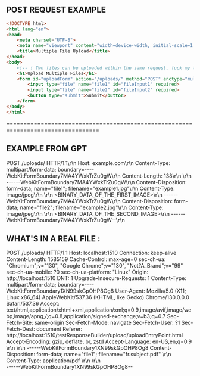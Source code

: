 ## POST REQUEST EXAMPLE

```html
<!DOCTYPE html>
<html lang="en">
<head>
    <meta charset="UTF-8">
    <meta name="viewport" content="width=device-width, initial-scale=1.0">
    <title>Multiple File Upload</title>
</head>
<body>
	<!-- ! Two files can be uploaded within the same request, fuck my life -->
    <h1>Upload Multiple Files</h1>
    <form id="uploadForm" action="/uploads/" method="POST" enctype="multipart/form-data">
        <input type="file" name="file1" id="fileInput1" required>
        <input type="file" name="file2" id="fileInput2" required>
        <button type="submit">Submit</button>
    </form>
</body>
</html>
```
=================================================================================

## EXAMPLE FROM GPT

POST /uploads/ HTTP/1.1\r\n
Host: example.com\r\n
Content-Type: multipart/form-data; boundary=----WebKitFormBoundary7MA4YWxkTrZu0gW\r\n
Content-Length: 138\r\n
\r\n
------WebKitFormBoundary7MA4YWxkTrZu0gW\r\n
Content-Disposition: form-data; name="file1"; filename="example1.jpg"\r\n
Content-Type: image/jpeg\r\n
\r\n
<BINARY_DATA_OF_THE_FIRST_IMAGE>\r\n
------WebKitFormBoundary7MA4YWxkTrZu0gW\r\n
Content-Disposition: form-data; name="file2"; filename="example2.jpg"\r\n
Content-Type: image/jpeg\r\n
\r\n
<BINARY_DATA_OF_THE_SECOND_IMAGE>\r\n
------WebKitFormBoundary7MA4YWxkTrZu0gW--\r\n


## WHAT'S IN A REAL FILE :

POST /uploads/ HTTP/1.1
Host: localhost:1510
Connection: keep-alive
Content-Length: 1585159
Cache-Control: max-age=0
sec-ch-ua: "Chromium";v="130", "Google Chrome";v="130", "Not?A_Brand";v="99"
sec-ch-ua-mobile: ?0
sec-ch-ua-platform: "Linux"
Origin: http://localhost:1510
DNT: 1
Upgrade-Insecure-Requests: 1
Content-Type: multipart/form-data; boundary=----WebKitFormBoundary1XN99skGpOHP8Og8
User-Agent: Mozilla/5.0 (X11; Linux x86_64) AppleWebKit/537.36 (KHTML, like Gecko) Chrome/130.0.0.0 Safari/537.36
Accept: text/html,application/xhtml+xml,application/xml;q=0.9,image/avif,image/webp,image/apng,*/*;q=0.8,application/signed-exchange;v=b3;q=0.7
Sec-Fetch-Site: same-origin
Sec-Fetch-Mode: navigate
Sec-Fetch-User: ?1
Sec-Fetch-Dest: document
Referer: http://localhost:1510/testResponseBuilder/upload/uploadEntryPoint.html
Accept-Encoding: gzip, deflate, br, zstd
Accept-Language: en-US,en;q=0.9 \r\n
\r\n
------WebKitFormBoundary1XN99skGpOHP8Og8
Content-Disposition: form-data; name="file1"; filename="fr.subject.pdf" \r\n
Content-Type: application/pdf \r\n
\r\n\
<BINARY DATA>
------WebKitFormBoundary1XN99skGpOHP8Og8--
